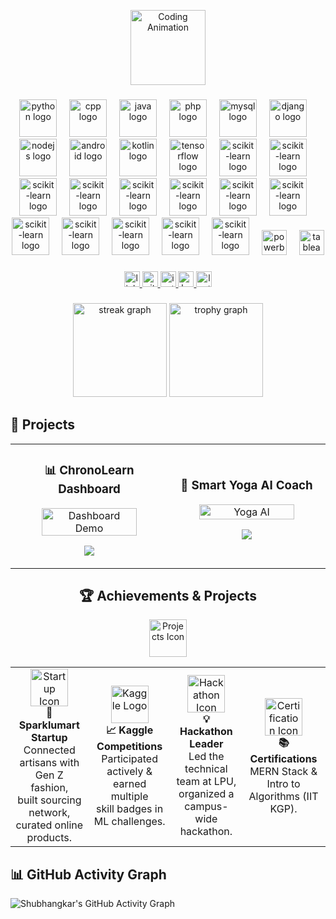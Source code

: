 <p align="center">
  <img src="https://media.giphy.com/media/WUlplcMpOCEmTGBtBW/giphy.gif" width="120" alt="Coding Animation">
</p>

###

<div align="center">
  <img src="https://skillicons.dev/icons?i=py" height="60" alt="python logo" />
  <img width="12" />
  <img src="https://skillicons.dev/icons?i=cpp" height="60" alt="cpp logo" />
  <img width="12" />
  <img src="https://skillicons.dev/icons?i=java" height="60" alt="java logo" />
  <img width="12" />
  <img src="https://skillicons.dev/icons?i=php" height="60" alt="php logo" />
  <img width="12" />
  <img src="https://skillicons.dev/icons?i=mysql" height="60" alt="mysql logo" />
  <img width="12" />
  <img src="https://skillicons.dev/icons?i=django" height="60" alt="django logo" />
  <img width="12" />
  <img src="https://skillicons.dev/icons?i=nodejs" height="60" alt="nodejs logo" />
  <img width="12" />
  <img src="https://skillicons.dev/icons?i=androidstudio" height="60" alt="android logo" />
  <img width="12" />
  <img src="https://skillicons.dev/icons?i=kotlin" height="60" alt="kotlin logo" />
  <img width="12" />
  <img src="https://skillicons.dev/icons?i=tensorflow" height="60" alt="tensorflow logo" />
  <img width="12" />
  <img src="https://skillicons.dev/icons?i=sklearn" height="60" alt="scikit-learn logo" />
  <img width="12" />
  <img src="https://skillicons.dev/icons?i=css" height="60" alt="scikit-learn logo" />
  <img width="12" />
  <img src="https://skillicons.dev/icons?i=gradle" height="60" alt="scikit-learn logo" />
  <img width="12" />
  <img src="https://skillicons.dev/icons?i=ai" height="60" alt="scikit-learn logo" />
  <img width="12" />
  <img src="https://skillicons.dev/icons?i=mongodb" height="60" alt="scikit-learn logo" />
  <img width="12" />
  <img src="https://skillicons.dev/icons?i=netlify" height="60" alt="scikit-learn logo" />
  <img width="12" />
  <img src="https://skillicons.dev/icons?i=postman" height="60" alt="scikit-learn logo" />
  <img width="12" />
  <img src="https://skillicons.dev/icons?i=r" height="60" alt="scikit-learn logo" />
  <img width="12" />
  <img src="https://skillicons.dev/icons?i=react" height="60" alt="scikit-learn logo" />
  <img width="12" />
  <img src="https://skillicons.dev/icons?i=stackoverflow" height="60" alt="scikit-learn logo" />
  <img width="12" />
  <img src="https://skillicons.dev/icons?i=vscode" height="60" alt="scikit-learn logo" />
  <img width="12" />
  <img src="https://skillicons.dev/icons?i=firebase" height="60" alt="scikit-learn logo" />
  <img width="12" />
  <img src="https://skillicons.dev/icons?i=anaconda" height="60" alt="scikit-learn logo" />
  <img width="12" />
  <img src="https://img.shields.io/badge/PowerBI-F2C811?style=for-the-badge&logo=powerbi&logoColor=black" height="40" alt="powerbi logo" />
  <img width="12" />
  <img src="https://img.shields.io/badge/Tableau-E97627?style=for-the-badge&logo=tableau&logoColor=white" height="40" alt="tableau logo" />
  <img width="12" />
</div>

###

<div align="center">
  <a href="https://www.linkedin.com/in/shubhangkar/">
    <img src="https://img.shields.io/static/v1?message=LinkedIn&logo=linkedin&label=&color=0077B5&logoColor=white&labelColor=&style=for-the-badge" height="25" alt="linkedin logo" />
  </a>
  <a href="https://github.com/Shubhangkarsaha">
    <img src="https://img.shields.io/static/v1?message=GitHub&logo=github&label=&color=000000&logoColor=white&labelColor=&style=for-the-badge" height="25" alt="github logo" />
  </a>
  <a href="https://www.instagram.com/ig_shubha/">
    <img src="https://img.shields.io/static/v1?message=Instagram&logo=instagram&label=&color=E4405F&logoColor=white&labelColor=&style=for-the-badge" height="25" alt="instagram logo" />
  </a>
  <a href="https://www.kaggle.com/shubhangkarsaha">
    <img src="https://img.shields.io/static/v1?message=Kaggle&logo=kaggle&label=&color=20BEFF&logoColor=white&labelColor=&style=for-the-badge" height="25" alt="kaggle logo" />
  </a>
  <a href="https://leetcode.com/u/shubhangkar426/">
    <img src="https://img.shields.io/static/v1?message=LeetCode&logo=leetcode&label=&color=FFA116&logoColor=black&labelColor=&style=for-the-badge" height="25" alt="leetcode logo" />
  </a>
</div>

###

<div align="center">
  <img src="https://streak-stats.demolab.com?user=Shubhangkarsaha&locale=en&mode=daily&theme=dracula&hide_border=false&border_radius=5&order=3" height="150" alt="streak graph" />
  <img src="https://github-profile-trophy.vercel.app?username=Shubhangkarsaha&theme=dracula&column=-1&row=1&margin-w=8&margin-h=8&no-bg=false&no-frame=false&order=4" height="150" alt="trophy graph" />
</div>

###

## 🚀 Projects

<table>
  <tr>
    <td width="50%">
      <h3 align="center">📊 ChronoLearn Dashboard</h3>
      <p align="center">
        <img src="https://github.com/yourusername/yourrepo/raw/main/assets/dashboard.gif" width="80%" alt="Dashboard Demo"/>
      </p>
      <p align="center">
        <a href="https://github.com/Shubhangkarsaha/ChronoLearn-Dashboard">
          <img src="https://img.shields.io/badge/View%20Project-0d1117?style=for-the-badge&logo=github&logoColor=00ffcc"/>
        </a>
      </p>
    </td>
    <td width="50%">
      <h3 align="center">🧘 Smart Yoga AI Coach</h3>
      <p align="center">
        <img src="https://github.com/yourusername/yourrepo/raw/main/assets/yoga-ai.gif" width="80%" alt="Yoga AI"/>
      </p>
      <p align="center">
        <a href="https://github.com/Shubhangkarsaha/Smart-Yoga-AI-Coach">
          <img src="https://img.shields.io/badge/View%20Project-0d1117?style=for-the-badge&logo=github&logoColor=ff69b4"/>
        </a>
      </p>
    </td>
  </tr>
</table>



<h2 align="center">🏆 Achievements & Projects</h2>

<p align="center">
  <img src="https://media.giphy.com/media/juua9i2c2fA0AIp2iq/giphy.gif" width="60" alt="Projects Icon">
</p>

<p align="center">
  <table>
    <tr>
      <td align="center" width="250">
        <img src="https://cdn-icons-png.flaticon.com/512/906/906349.png" width="60" alt="Startup Icon">
        <br><b>🥇 Sparklumart Startup</b><br>
        Connected artisans with Gen Z fashion,<br> built sourcing network, curated online products.
      </td>
      <td align="center" width="250">
        <img src="https://cdn-icons-png.flaticon.com/512/5968/5968517.png" width="60" alt="Kaggle Logo">
        <br><b>📈 Kaggle Competitions</b><br>
        Participated actively & earned multiple <br> skill badges in ML challenges.
      </td>
      <td align="center" width="250">
        <img src="https://cdn-icons-png.flaticon.com/512/3135/3135689.png" width="60" alt="Hackathon Icon">
        <br><b>💡 Hackathon Leader</b><br>
        Led the technical team at LPU,<br> organized a campus-wide hackathon.
      </td>
      <td align="center" width="250">
        <img src="https://cdn-icons-png.flaticon.com/512/1907/1907997.png" width="60" alt="Certification Icon">
        <br><b>📚 Certifications</b><br>
        MERN Stack & Intro to Algorithms (IIT KGP).
      </td>
    </tr>
  </table>
</p>




## 📊 GitHub Activity Graph

![Shubhangkar's GitHub Activity Graph](https://github-readme-activity-graph.vercel.app/graph?username=Shubhangkarsaha&theme=react-dark&bg_color=0d1117&color=00ffcc&line=00ffcc&point=ffffff&hide_border=true)

###
